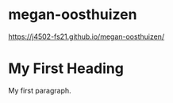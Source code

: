 # megan-oosthuizen
 https://j4502-fs21.github.io/megan-oosthuizen/

<!DOCTYPE html>

 <html lang="en">
 <head>
   <meta charset="utf-8">

   <title>Patrick's J4502/7502 website</title>
   <meta name="description" content="Patrick Garvin's website for J4502/7502.">
   <meta name="author" content="Patrick Garvin">
   <meta name="keywords" content="Patrick Garvin, J4502, J7502"/>

 </head>

 <body>
   <h1>My First Heading</h1>
   <p>My first paragraph.</p>
 </body>
 </html>
